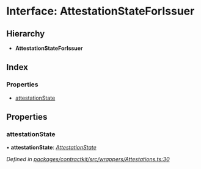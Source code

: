 # Interface: AttestationStateForIssuer

## Hierarchy

* **AttestationStateForIssuer**

## Index

### Properties

* [attestationState](_wrappers_attestations_.attestationstateforissuer.md#attestationstate)

## Properties

###  attestationState

• **attestationState**: *[AttestationState](../enums/_wrappers_attestations_.attestationstate.md)*

*Defined in [packages/contractkit/src/wrappers/Attestations.ts:30](https://github.com/celo-org/celo-monorepo/blob/master/packages/contractkit/src/wrappers/Attestations.ts#L30)*
